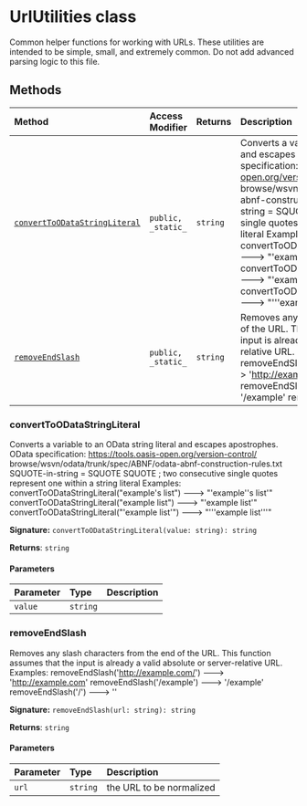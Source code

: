# UrlUtilities class





Common helper functions for working with URLs. These utilities are intended to be simple, 
small, and extremely common. Do not add advanced parsing logic to this file.






## Methods

| Method	   | Access Modifier | Returns	| Description|
|:-------------|:----|:-------|:-----------|
|[`convertToODataStringLiteral`](#converttoodatastringliteral)     | `public, _static_` | `string` | Converts a variable to an OData string literal and escapes apostrophes.  OData specification:  https://tools.oasis-open.org/version-control/  browse/wsvn/odata/trunk/spec/ABNF/odata-abnf-construction-rules.txt  SQUOTE-in-string = SQUOTE SQUOTE ; two consecutive single quotes represent one within a string literal  Examples:  convertToODataStringLiteral("example's list") ---> "'example''s list'"  convertToODataStringLiteral("example list") ---> "'example list'"  convertToODataStringLiteral("'example list'") ---> "'''example list'''" |
|[`removeEndSlash`](#removeendslash)     | `public, _static_` | `string` | Removes any slash characters from the end of the URL.  This function assumes that the input is already a valid absolute or server-relative URL.  Examples:  removeEndSlash('http://example.com/') ---> 'http://example.com'  removeEndSlash('/example') ---> '/example'  removeEndSlash('/') ---> '' |





### convertToODataStringLiteral

Converts a variable to an OData string literal and escapes apostrophes. 
OData specification: 
https://tools.oasis-open.org/version-control/ 
browse/wsvn/odata/trunk/spec/ABNF/odata-abnf-construction-rules.txt 
SQUOTE-in-string = SQUOTE SQUOTE ; two consecutive single quotes represent one within a string literal 
Examples: 
convertToODataStringLiteral("example's list") ---> "'example''s list'" 
convertToODataStringLiteral("example list") ---> "'example list'" 
convertToODataStringLiteral("'example list'") ---> "'''example list'''"

**Signature:** ``convertToODataStringLiteral(value: string): string``

**Returns**: `string`



#### Parameters


| Parameter	   | Type    | Description |
|:-------------|:---------------|:------------|
| `value`    | `string` |  |


### removeEndSlash

Removes any slash characters from the end of the URL. 
This function assumes that the input is already a valid absolute or server-relative URL. 
Examples: 
removeEndSlash('http://example.com/') ---> 'http://example.com' 
removeEndSlash('/example') ---> '/example' 
removeEndSlash('/') ---> ''

**Signature:** ``removeEndSlash(url: string): string``

**Returns**: `string`



#### Parameters


| Parameter	   | Type    | Description |
|:-------------|:---------------|:------------|
| `url`    | `string` | the URL to be normalized |

